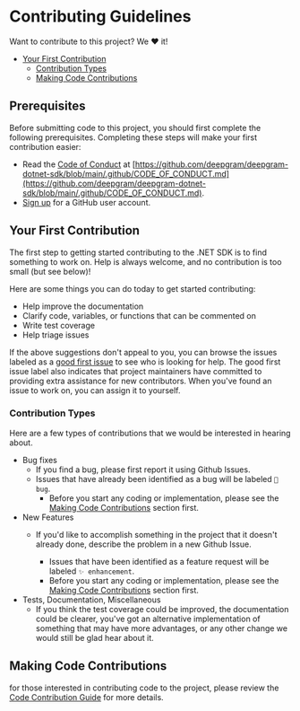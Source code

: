 # Contributing Guidelines

Want to contribute to this project? We ❤️ it!

- [Your First Contribution](#your-first-contribution)
  - [Contribution Types](#contribution-types)
  - [Making Code Contributions](#making-code-contributions)

## Prerequisites

Before submitting code to this project, you should first complete the following prerequisites. Completing these steps will make your first contribution easier:

- Read the [Code of Conduct](https://github.com/deepgram/deepgram-dotnet-sdk/blob/main/.github/CODE_OF_CONDUCT.md) at [https://github.com/deepgram/deepgram-dotnet-sdk/blob/main/.github/CODE_OF_CONDUCT.md](https://github.com/deepgram/deepgram-dotnet-sdk/blob/main/.github/CODE_OF_CONDUCT.md).
- [Sign up](http://github.com/signup) for a GitHub user account.

## Your First Contribution

The first step to getting started contributing to the .NET SDK is to find something to work on. Help is always welcome, and no contribution is too small (but see below)!


Here are some things you can do today to get started contributing:

- Help improve the documentation
- Clarify code, variables, or functions that can be commented on
- Write test coverage
- Help triage issues

If the above suggestions don't appeal to you, you can browse the issues labeled as a [good first issue](https://github.com/deepgram/deepgram-dotnet-sdk/issues?q=is%3Aopen+is%3Aissue+label%3A%22good+first+issue%22) to see who is looking for help. The good first issue label also indicates that project maintainers have committed to providing extra assistance for new contributors. When you've found an issue to work on, you can assign it to yourself.

### Contribution Types

Here are a few types of contributions that we would be interested in hearing about.

- Bug fixes
  - If you find a bug, please first report it using Github Issues.
  - Issues that have already been identified as a bug will be labeled `🐛 bug`.
    - Before you start any coding or implementation, please see the [Making Code Contributions](#making-code-contributions) section first.
- New Features
  - If you'd like to accomplish something in the project that it doesn't already done, describe the problem in a new Github Issue.

    - Issues that have been identified as a feature request will be labeled `✨ enhancement`.
    - Before you start any coding or implementation, please see the [Making Code Contributions](#making-code-contributions) section first.
- Tests, Documentation, Miscellaneous
  - If you think the test coverage could be improved, the documentation could be clearer, you've got an alternative
    implementation of something that may have more advantages, or any other change we would still be glad hear about
    it.

## Making Code Contributions

for those interested in contributing code to the project, please review the [Code Contribution Guide](https://github.com/deepgram/deepgram-dotnet-sdk/blob/main/.github/CODE_CONTRIBUTIONS_GUIDE.md) for more details.
